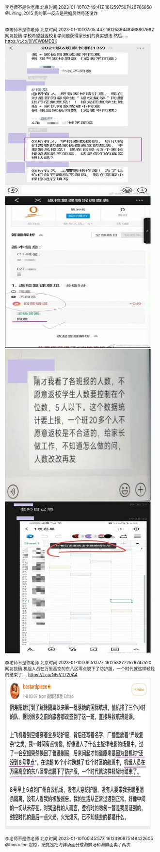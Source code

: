 李老师不是你老师 北京时间 2023-01-10T07:49:41Z 1612597507426766850<br>@LiYing_2015 我的第一反应是熊姐居然号还没炸<br><br><br>李老师不是你老师 北京时间 2023-01-10T07:05:44Z 1612586448468807682<br>网友投稿
学校希望就返校复学问题获得家长们的真实想法
然后..... https://t.co/0lVEWBMDBK<br><img src='/temp/image/2023/y-Month-1/1612586448468807682_0.jpg' width='480' height='500'><img src='/temp/image/2023/y-Month-1/1612586448468807682_1.jpg' width='480' height='500'><img src='/temp/image/2023/y-Month-1/1612586448468807682_2.jpg' width='480' height='500'><img src='/temp/image/2023/y-Month-1/1612586448468807682_3.jpg' width='480' height='500'><br><br>李老师不是你老师 北京时间 2023-01-10T06:51:07Z 1612582772576747520<br>网友投稿
机组人员在万里高空的东八区零点脱下了防护服，一个时代就这样轻轻的结束了.... https://t.co/NFrVT720A4<br><img src='/temp/image/2023/y-Month-1/1612582772576747520_0.jpg' width='480' height='500'><br><br>李老师不是你老师 北京时间 2023-01-10T00:45:57Z 1612490875149422605<br>@himarilee 震惊，感觉是把海鲜汤面分成海鲜汤和海鲜面卖了两次<br><br><br>